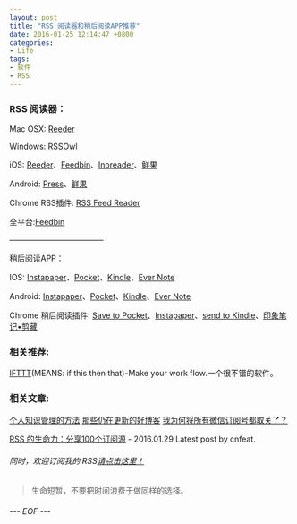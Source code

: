 ```yaml
---
layout: post
title: "RSS 阅读器和稍后阅读APP推荐"
date: 2016-01-25 12:14:47 +0800
categories:
- Life
tags:
- 软件
- RSS
---
```




### RSS 阅读器：

Mac OSX: [Reeder](http://reederapp.com/)

Windows: [RSSOwl](http://www.rssowl.org/)

iOS: [Reeder](http://reederapp.com/)、[Feedbin](https://feedbin.com)、[Inoreader](http://www.inoreader.com/)、[鲜果](http://xianguo.com/)

Android: [Press](http://www.app-press.com/)、[鲜果](http://xianguo.com/)

Chrome RSS插件: [RSS Feed Reader](https://chrome.google.com/webstore/detail/rss-feed-reader/pnjaodmkngahhkoihejjehlcdlnohgmp)


全平台:[Feedbin](https://feedbin.com)

————————————

稍后阅读APP：

IOS: [Instapaper](https://www.instapaper.com/)、[Pocket](https://getpocket.com/)、[Kindle](https://www.amazon.com/gp/digital/fiona/kcp-landing-page?ie=UTF8&ref_=kcp_ipad_mkt_lnd)、[Ever Note](https://evernote.com/)

Android: [Instapaper](https://www.instapaper.com)、[Pocket](https://getpocket.com/)、[Kindle](https://www.amazon.com/gp/digital/fiona/kcp-landing-page?ie=UTF8&ref_=kcp_ipad_mkt_lnd)、[Ever Note](https://evernote.com/)


Chrome 稍后阅读插件: [Save to Pocket](https://chrome.google.com/webstore/detail/save-to-pocket/niloccemoadcdkdjlinkgdfekeahmflj)、[Instapaper](https://chrome.google.com/webstore/detail/instapaper/ldjkgaaoikpmhmkelcgkgacicjfbofhh)、[send to Kindle](https://chrome.google.com/webstore/detail/send-to-kindle-by-klipme/ipkfnchcgalnafehpglfbommidgmalan)、[印象笔记•剪藏](https://chrome.google.com/webstore/detail/evernote-web-clipper/pioclpoplcdbaefihamjohnefbikjilc)


### 相关推荐:

[IFTTT](https://ifttt.com/)(MEANS: if this then that)-Make your work flow.一个很不错的软件。
 
### 相关文章:
 
[个人知识管理的方法](http://www.jianshu.com/p/dbdac17eb9ff)
[那些仍在更新的好博客](http://www.jianshu.com/p/c08403a991c2)
[我为何将所有微信订阅号都取关了？](http://cnfeat.com/blog/2016/01/19/wechat-subscription/)

[RSS 的生命力：分享100个订阅源](http://cnfeat.com/blog/2016/01/29/100Subscription/) - 2016.01.29 Latest post by cnfeat.
 
 
###### 同时，欢迎订阅我的 RSS[请点击这里！](/feed)  

<blockquote class="blockquote-center">生命短暂，不要把时间浪费于做同样的选择。</blockquote>

###### --- EOF ---